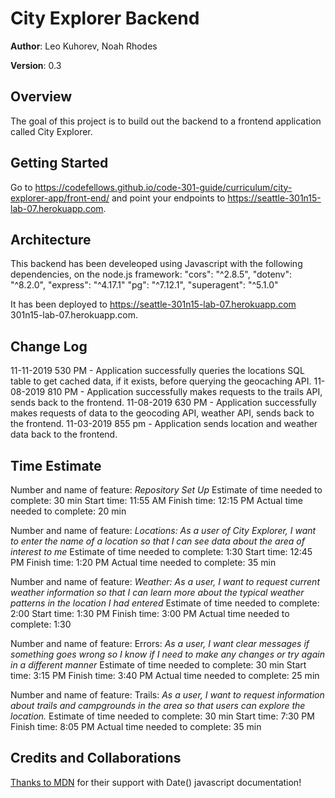 # City Explorer Backend

**Author**: Leo Kuhorev, Noah Rhodes

**Version**: 0.3

## Overview
The goal of this project is to build out the backend to a frontend application called City Explorer. 

## Getting Started
Go to https://codefellows.github.io/code-301-guide/curriculum/city-explorer-app/front-end/ and point your endpoints to https://seattle-301n15-lab-07.herokuapp.com.

## Architecture
This backend has been develeoped using Javascript with the following dependencies, on the node.js framework:
"cors": "^2.8.5",
"dotenv": "^8.2.0",
"express": "^4.17.1"
"pg": "^7.12.1",
"superagent": "^5.1.0"

It has been deployed to https://seattle-301n15-lab-07.herokuapp.com 301n15-lab-07.herokuapp.com.

## Change Log
11-11-2019 530 PM - Application successfully queries the locations SQL table to get cached data, if it exists, before querying the geocaching API.
11-08-2019 810 PM - Application successfully makes requests to the trails API, sends back to the frontend.
11-08-2019 630 PM - Application successfully makes requests of data to the geocoding API, weather API, sends back to the frontend.
11-03-2019 855 pm - Application sends location and weather data back to the frontend.


## Time Estimate

Number and name of feature: *Repository Set Up*
Estimate of time needed to complete: 30 min
Start time: 11:55 AM
Finish time: 12:15 PM
Actual time needed to complete: 20 min

Number and name of feature: *Locations: As a user of City Explorer, I want to enter the name of a location so that I can see data about the area of interest to me*
Estimate of time needed to complete: 1:30
Start time: 12:45 PM
Finish time: 1:20 PM
Actual time needed to complete: 35 min

Number and name of feature: *Weather: As a user, I want to request current weather information so that I can learn more about the typical weather patterns in the location I had entered*
Estimate of time needed to complete: 2:00
Start time: 1:30 PM
Finish time: 3:00 PM
Actual time needed to complete: 1:30

Number and name of feature: Errors: *As a user, I want clear messages if something goes wrong so I know if I need to make any changes or try again in a different manner*
Estimate of time needed to complete: 30 min
Start time: 3:15 PM
Finish time: 3:40 PM
Actual time needed to complete: 25 min

Number and name of feature: Trails: *As a user, I want to request information about trails and campgrounds in the area so that users can explore the location.*
Estimate of time needed to complete: 30 min
Start time: 7:30 PM
Finish time: 8:05 PM
Actual time needed to complete: 35 min



## Credits and Collaborations
[Thanks to MDN](https://developer.mozilla.org/en-US/docs/Web/JavaScript/Reference/Global_Objects/Date) for their support with Date() javascript documentation!  
